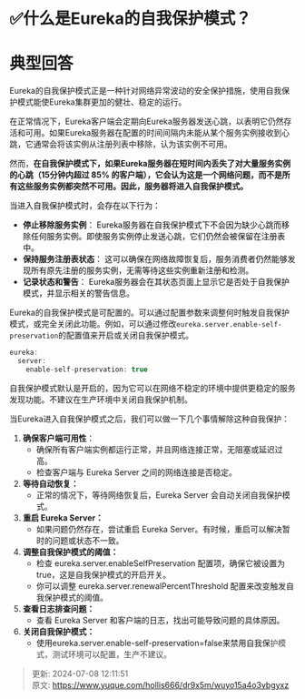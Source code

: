 # ✅什么是Eureka的自我保护模式？

# 典型回答


Eureka的自我保护模式正是一种针对网络异常波动的安全保护措施，使用自我保护模式能使Eureka集群更加的健壮、稳定的运行。



在正常情况下，Eureka客户端会定期向Eureka服务器发送心跳，以表明它仍然存活和可用。如果Eureka服务器在配置的时间间隔内未能从某个服务实例接收到心跳，它通常会将该实例从注册列表中移除，认为该实例不可用。



然而，**在自我保护模式下，如果Eureka服务器在短时间内丢失了对大量服务实例的心跳（15分钟内超过 85% 的客户端），它会认为这是一个网络问题，而不是所有这些服务实例都突然不可用。因此，服务器将进入自我保护模式。**



<font style="color:rgb(13, 13, 13);">当进入自我保护模式时，会存在以下行为：</font>



+ **停止移除服务实例**：<font style="color:rgb(13, 13, 13);"> Eureka服务器在自我保护模式下不会因为缺少心跳而移除任何服务实例。即使服务实例停止发送心跳，它们仍然会被保留在注册表中。</font>
+ **保持服务注册表状态**：<font style="color:rgb(13, 13, 13);"> 这可以确保在网络故障恢复后，服务消费者仍然能够发现所有原先注册的服务实例，无需等待这些实例重新注册和检测。</font>
+ **记录状态和警告**：<font style="color:rgb(13, 13, 13);"> Eureka服务器会在其状态页面上显示它是否处于自我保护模式，并显示相关的警告信息。</font>

<font style="color:rgb(13, 13, 13);"></font>

Eureka的自我保护模式是可配置的。可以通过配置参数来调整何时触发自我保护模式，或完全关闭此功能。例如，可以通过修改`eureka.server.enable-self-preservation`的配置值来开启或关闭自我保护模式。



```java
eureka:
  server:
    enable-self-preservation: true
```



自我保护模式默认是开启的，因为它可以在网络不稳定的环境中提供更稳定的服务发现功能。不建议在生产环境中关闭自我保护机制。



当Eureka进入自我保护模式之后，我们可以做一下几个事情解除这种自我保护：



1. **确保客户端可用性**：
    - 确保所有客户端实例都运行正常，并且网络连接正常，无阻塞或延迟过高。
    - 检查客户端与 Eureka Server 之间的网络连接是否稳定。
2. **等待自动恢复：**
    - 正常的情况下，等待网络恢复后，Eureka Server 会自动关闭自我保护模式。
3. **重启 Eureka Server：**
    - 如果问题仍然存在，尝试重启 Eureka Server。有时候，重启可以解决暂时的问题或状态不一致。
4. **调整自我保护模式的阈值：**
    - 检查 eureka.server.enableSelfPreservation 配置项，确保它被设置为 true，这是自我保护模式的开启开关。
    - 你可以调整 eureka.server.renewalPercentThreshold 配置来改变触发自我保护模式的阈值。
5. **查看日志排查问题：**
    - 查看 Eureka Server 和客户端的日志，找出可能导致问题的具体原因。
6. **关闭自我保护模式：**
    - 使用eureka.server.enable-self-preservation=false来禁用自我保<font style="color:rgb(75, 75, 75);">护模式，测试环境可以配置，生产不建议。</font>







> 更新: 2024-07-08 12:11:51  
> 原文: <https://www.yuque.com/hollis666/dr9x5m/wuyo15a4o3ybgyxz>